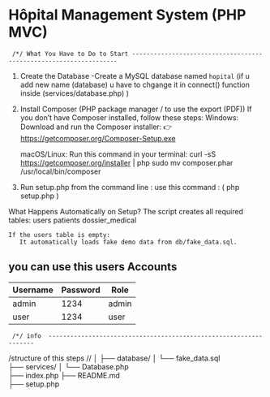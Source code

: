   # Hôpital Management System (PHP MVC)
    
     /*/ What You Have to Do to Start ------------------------------------------------------------------
     
  1. Create the Database
        -Create a MySQL database named `hopital`
          (if u add new name (database) u have to chgange it in connect() function inside (services/database.php) )

  2. Install Composer (PHP package manager / to use  the export (PDF)) 
       If you don’t have Composer installed, follow these steps:
       Windows:
       Download and run the Composer installer: 👉 https://getcomposer.org/Composer-Setup.exe
        
       macOS/Linux:  Run this command in your terminal:  curl -sS https://getcomposer.org/installer | php
                                                         sudo mv composer.phar /usr/local/bin/composer

  3.  Run setup.php from the command line :
          use this command :  ( php setup.php )


 What Happens Automatically on Setup?
    The script creates all required tables:
      users
      patients
      dossier_medical
 
    If the users table is empty:
       It automatically loads fake demo data from db/fake_data.sql.


  ## you can use this users Accounts 
   | Username | Password | Role  | 
   |----------|----------|-------|
   | admin    | 1234     | admin |
   | user     | 1234     | user  |





     /*/ info  ------------------------------------------------------------------
    
 /structure of this steps //
│
├── database/
│   └── fake_data.sql       
├── services/
│   └── Database.php        
├── index.php
├── README.md   
├── setup.php                 
